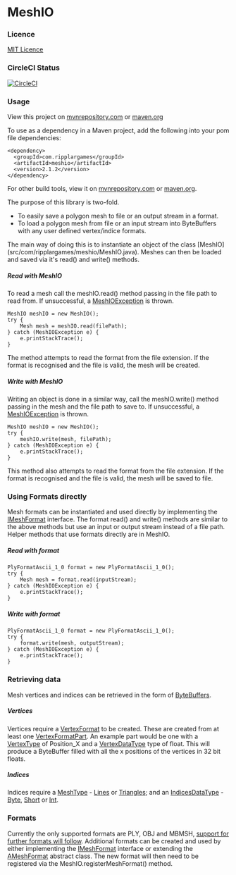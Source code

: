# MeshIO

### Licence</h3>
[MIT Licence](LICENSE)


### CircleCI Status
[![CircleCI](https://circleci.com/gh/NathanJAdams/MeshIO/tree/master.svg?style=svg)](https://circleci.com/gh/NathanJAdams/MeshIO/tree/master)


### Usage
View this project on [mvnrepository.com](https://mvnrepository.com/artifact/com.ripplargames/meshio)
or [maven.org](https://search.maven.org/#artifactdetails%7Ccom.ripplargames%7Cmeshio%7C1.0.0%7Cjar)

To use as a dependency in a Maven project, add the following into your pom file dependencies:

    <dependency>
      <groupId>com.ripplargames</groupId>
      <artifactId>meshio</artifactId>
      <version>2.1.2</version>
    </dependency>

For other build tools, view it on [mvnrepository.com](https://mvnrepository.com/artifact/com.ripplargames/meshio/1.0.0)
or [maven.org](https://search.maven.org/#artifactdetails%7Ccom.ripplargames%7Cmeshio%7C1.0.0%7Cjar).

The purpose of this library is two-fold.
<ul>
<li>To easily save a polygon mesh to file or an output stream in a format.</li>
<li>To load a polygon mesh from file or an input stream into ByteBuffers with any user defined vertex/indice formats.
</ul>
The main way of doing this is to instantiate an object of the class [MeshIO](src/com/ripplargames/meshio/MeshIO.java).
Meshes can then be loaded and saved via it's read() and write() methods.

##### Read with MeshIO
To read a mesh call the meshIO.read() method passing in the file path to read from.
If unsuccessful, a [MeshIOException](src/com/ripplargames/meshio/MeshIOException.java) is thrown.

    MeshIO meshIO = new MeshIO();
    try {
        Mesh mesh = meshIO.read(filePath);
    } catch (MeshIOException e) {
        e.printStackTrace();
    }

The method attempts to read the format from the file extension.
If the format is recognised and the file is valid, the mesh will be created.


##### Write with MeshIO
Writing an object is done in a similar way, call the meshIO.write() method passing in the mesh and the file path to save to.
If unsuccessful, a [MeshIOException](src/com/ripplargames/meshio/MeshIOException.java) is thrown.

    MeshIO meshIO = new MeshIO();
    try {
        meshIO.write(mesh, filePath);
    } catch (MeshIOException e) {
        e.printStackTrace();
    }

This method also attempts to read the format from the file extension.
If the format is recognised and the file is valid, the mesh will be saved to file.


### Using Formats directly
Mesh formats can be instantiated and used directly by implementing the [IMeshFormat](src/com/ripplargames/meshio/IMeshFormat.java) interface.
The format read() and write() methods are similar to the above methods but use an input or output stream instead of a file path.
Helper methods that use formats directly are in MeshIO.


##### Read with format
    PlyFormatAscii_1_0 format = new PlyFormatAscii_1_0();
    try {
        Mesh mesh = format.read(inputStream);
    } catch (MeshIOException e) {
        e.printStackTrace();
    }

##### Write with format
    PlyFormatAscii_1_0 format = new PlyFormatAscii_1_0();
    try {
        format.write(mesh, outputStream);
    } catch (MeshIOException e) {
        e.printStackTrace();
    }



### Retrieving data
Mesh vertices and indices can be retrieved in the form of [ByteBuffers](https://docs.oracle.com/javase/7/docs/api/java/nio/ByteBuffer.html).


##### Vertices
Vertices require a [VertexFormat](src/com/ripplargames/meshio/vertices/VertexFormat.java) to be created.
These are created from at least one [VertexFormatPart](src/com/ripplargames/meshio/vertices/VertexFormatPart.java).
An example part would be one with a [VertexType](src/com/ripplargames/meshio/vertices/VertexType.java) of Position_X
and a [VertexDataType](src/com/ripplargames/meshio/vertices/VertexDataType.java) type of float. This will produce a ByteBuffer
filled with all the x positions of the vertices in 32 bit floats.


##### Indices
Indices require a [MeshType](src/com/ripplargames/meshio/indices/IMeshType.java) - [Lines](src/com/ripplargames/meshio/indices/LinesMeshType.java) or [Triangles](src/com/ripplargames/meshio/indices/TrianglesMeshType.java);
and an [IndicesDataType](src/com/ripplargames/meshio/indices/IndicesDataType.java) - [Byte](src/com/ripplargames/meshio/indices/ByteIndicesDataType.java),
[Short](src/com/ripplargames/meshio/indices/ShortIndicesDataType.java) or [Int](src/com/ripplargames/meshio/indices/IntIndicesDataType.java).


### Formats
Currently the only supported formats are PLY, OBJ and MBMSH, [support for further formats will follow](TODO.md).
Additional formats can be created and used by either implementing the [IMeshFormat](src/com/ripplargames/meshio/IMeshFormat.java)
interface or extending the [AMeshFormat](src/com/ripplargames/meshio/meshformats/AMeshFormat.java) abstract class.
The new format will then need to be registered via the MeshIO.registerMeshFormat() method.